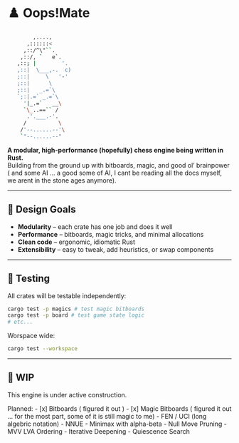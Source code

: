 
# ♟️ Oops!Mate

```bash
        ,....,
      ,::::::<
     ,::/^\"``.
    ,::/, `   e`.
   ,::; |        '.
   ,::|  \___,-.  c)
   ;::|     \   '-'
   ;::|      \
   ;::|   _.=`\
   `;:|.=` _.=`\
     '|_.=`   __\
     `\_..==`` /
      .'.___.-'.
     /          \
    /'--......--'\
    `"--......--"
```

**A modular, high-performance (hopefully) chess engine being written in Rust.**  
Building from the ground up with bitboards, magic, and good ol’ brainpower ( and some AI ... a good some of AI, I cant be reading all the docs myself, we arent in the stone ages anymore).

---

## 🧩 Design Goals

- **Modularity** – each crate has one job and does it well
- **Performance** – bitboards, magic tricks, and minimal allocations
- **Clean code** – ergonomic, idiomatic Rust
- **Extensibility** – easy to tweak, add heuristics, or swap components

---

## 🧪 Testing

All crates will be testable independently:
```bash
cargo test -p magics # test magic bitboards
cargo test -p board # test game state logic
# etc...
```
Worspace wide:
```bash
cargo test --workspace
```

---

## 🚧 WIP
This engine is under active construction. 

Planned:
    - [x] Bitboards ( figured it out )
    - [x] Magic Bitboards ( figured it out ... for the most part, some of it is still magic to me)
    - FEN / UCI (long algebric notation)
    - NNUE 
    - Minimax with alpha-beta
    - Null Move Pruning
    - MVV LVA Ordering
    - Iterative Deepening
    - Quiescence Search
